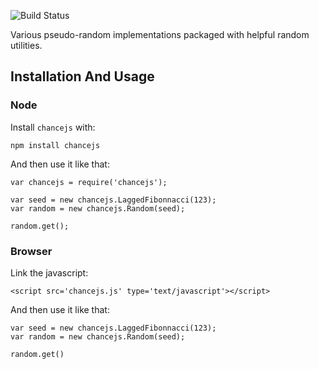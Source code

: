 ![Build Status](https://travis-ci.org/abe33/chancejs.png)

Various pseudo-random implementations packaged with helpful random utilities.

## Installation And Usage

### Node

Install `chancejs` with:

    npm install chancejs

And then use it like that:

    var chancejs = require('chancejs');

    var seed = new chancejs.LaggedFibonnacci(123);
    var random = new chancejs.Random(seed);

    random.get();


### Browser

Link the javascript:

    <script src='chancejs.js' type='text/javascript'></script>

And then use it like that:

    var seed = new chancejs.LaggedFibonnacci(123);
    var random = new chancejs.Random(seed);

    random.get()
